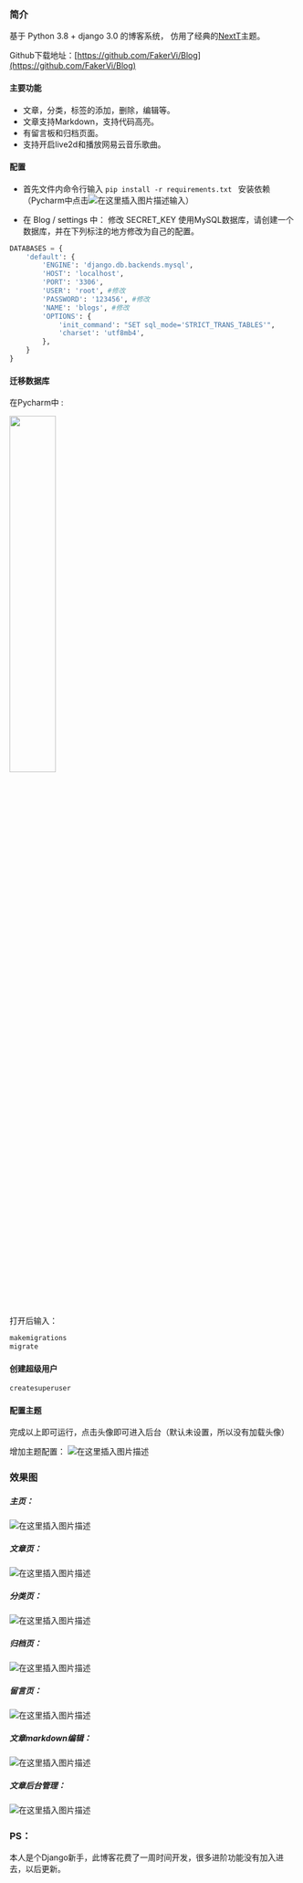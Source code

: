 ### 简介
基于 Python 3.8 + django 3.0 的博客系统， 仿用了经典的[NextT](https://theme-next.js.org/)主题。

Github下载地址：[https://github.com/FakerVi/Blog](https://github.com/FakerVi/Blog)
#### 主要功能
- 文章，分类，标签的添加，删除，编辑等。
- 文章支持Markdown，支持代码高亮。
- 有留言板和归档页面。
- 支持开启live2d和播放网易云音乐歌曲。

#### 配置
- 首先文件内命令行输入 `pip install -r requirements.txt ` 安装依赖（Pycharm中点击![在这里插入图片描述](https://img-blog.csdnimg.cn/20200710223301923.png)输入）

- 在 Blog / settings 中：
修改 SECRET_KEY
使用MySQL数据库，请创建一个数据库，并在下列标注的地方修改为自己的配置。   
```python
DATABASES = {
    'default': {
        'ENGINE': 'django.db.backends.mysql',
        'HOST': 'localhost',
        'PORT': '3306',
        'USER': 'root',	#修改
        'PASSWORD': '123456', #修改
        'NAME': 'blogs', #修改
        'OPTIONS': {
            'init_command': "SET sql_mode='STRICT_TRANS_TABLES'",
            'charset': 'utf8mb4',
        },
    }
}
```
#### 迁移数据库

 在Pycharm中 :

<img src="https://img-blog.csdnimg.cn/20200710223348705.png?x-oss-process=image/watermark,type_ZmFuZ3poZW5naGVpdGk,shadow_10,text_aHR0cHM6Ly9ibG9nLmNzZG4ubmV0L3FxXzQzNjQwMDA5,size_16,color_FFFFFF,t_70" width="40%">

打开后输入：

```bash
makemigrations
migrate
```
#### 创建超级用户

```bash
createsuperuser
```
#### 配置主题
完成以上即可运行，点击头像即可进入后台（默认未设置，所以没有加载头像）

增加主题配置：
![在这里插入图片描述](https://img-blog.csdnimg.cn/20200710224119534.png?x-oss-process=image/watermark,type_ZmFuZ3poZW5naGVpdGk,shadow_10,text_aHR0cHM6Ly9ibG9nLmNzZG4ubmV0L3FxXzQzNjQwMDA5,size_16,color_FFFFFF,t_70)

### 效果图
##### 主页：
![在这里插入图片描述](https://img-blog.csdnimg.cn/20200710223908444.png?x-oss-process=image/watermark,type_ZmFuZ3poZW5naGVpdGk,shadow_10,text_aHR0cHM6Ly9ibG9nLmNzZG4ubmV0L3FxXzQzNjQwMDA5,size_16,color_FFFFFF,t_70)
##### 文章页：
![在这里插入图片描述](https://img-blog.csdnimg.cn/20200710224238702.png?x-oss-process=image/watermark,type_ZmFuZ3poZW5naGVpdGk,shadow_10,text_aHR0cHM6Ly9ibG9nLmNzZG4ubmV0L3FxXzQzNjQwMDA5,size_16,color_FFFFFF,t_70)
##### 分类页：
![在这里插入图片描述](https://img-blog.csdnimg.cn/20200710224344314.png?x-oss-process=image/watermark,type_ZmFuZ3poZW5naGVpdGk,shadow_10,text_aHR0cHM6Ly9ibG9nLmNzZG4ubmV0L3FxXzQzNjQwMDA5,size_16,color_FFFFFF,t_70)
##### 归档页：
![在这里插入图片描述](https://img-blog.csdnimg.cn/2020071022443624.png?x-oss-process=image/watermark,type_ZmFuZ3poZW5naGVpdGk,shadow_10,text_aHR0cHM6Ly9ibG9nLmNzZG4ubmV0L3FxXzQzNjQwMDA5,size_16,color_FFFFFF,t_70)
##### 留言页：
![在这里插入图片描述](https://img-blog.csdnimg.cn/20200710224518694.png?x-oss-process=image/watermark,type_ZmFuZ3poZW5naGVpdGk,shadow_10,text_aHR0cHM6Ly9ibG9nLmNzZG4ubmV0L3FxXzQzNjQwMDA5,size_16,color_FFFFFF,t_70)
##### 文章markdown编辑：
![在这里插入图片描述](https://img-blog.csdnimg.cn/20200710224654654.png?x-oss-process=image/watermark,type_ZmFuZ3poZW5naGVpdGk,shadow_10,text_aHR0cHM6Ly9ibG9nLmNzZG4ubmV0L3FxXzQzNjQwMDA5,size_16,color_FFFFFF,t_70)
##### 文章后台管理：
![在这里插入图片描述](https://img-blog.csdnimg.cn/20200710224737864.png?x-oss-process=image/watermark,type_ZmFuZ3poZW5naGVpdGk,shadow_10,text_aHR0cHM6Ly9ibG9nLmNzZG4ubmV0L3FxXzQzNjQwMDA5,size_16,color_FFFFFF,t_70)

### PS：
本人是个Django新手，此博客花费了一周时间开发，很多进阶功能没有加入进去，以后更新。
